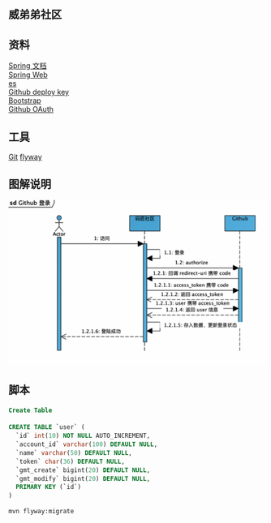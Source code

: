 ## 威弟弟社区
## 资料
[Spring 文档](https://spring.io/guides)  
[Spring Web](https://spring.io/guides/gs/serving-web-content)  
[es](https://elasticsearch.cn/explore)  
[Github deploy key](https://help.github.com/en)  
[Bootstrap](https://v3.bootcss.com/components/#navbar-default)  
[Github OAuth](https://developer.github.com/apps/building-oauth-apps/creating-an-oauth-app/)
## 工具
[Git](https://git-scm.com/)
[flyway](https://flywaydb.org/getstarted/firststeps/maven)

## 图解说明
![Image text](https://github.com/326800277/community/blob/master/img%20storage/QQ%E5%9B%BE%E7%89%8720190729235659.png)

## 脚本
```sql
Create Table

CREATE TABLE `user` (
  `id` int(10) NOT NULL AUTO_INCREMENT,
  `account_id` varchar(100) DEFAULT NULL,
  `name` varchar(50) DEFAULT NULL,
  `token` char(36) DEFAULT NULL,
  `gmt_create` bigint(20) DEFAULT NULL,
  `gmt_modify` bigint(20) DEFAULT NULL,
  PRIMARY KEY (`id`)
) 
```
```bash
mvn flyway:migrate
```